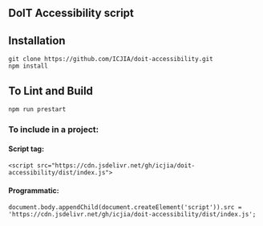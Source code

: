 ## DoIT Accessibility script

## Installation

```
git clone https://github.com/ICJIA/doit-accessibility.git
npm install
```

## To Lint and Build

`npm run prestart`

### To include in a project:

#### Script tag:

`<script src="https://cdn.jsdelivr.net/gh/icjia/doit-accessibility/dist/index.js">`

#### Programmatic:

```
document.body.appendChild(document.createElement('script')).src = 'https://cdn.jsdelivr.net/gh/icjia/doit-accessibility/dist/index.js';
```
